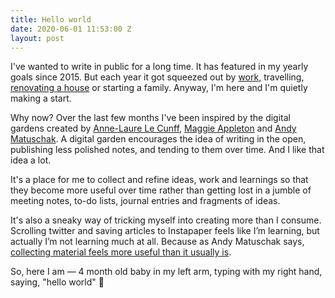 ```yaml
---
title: Hello world
date: 2020-06-01 11:53:00 Z
layout: post
---
```


I've wanted to write in public for a long time. It has featured in my yearly goals since 2015. But each year it got squeezed out by [work](http://pete.studio), travelling, [renovating a house](http://instagram.com/guinearow) or starting a family. Anyway, I'm here and I'm quietly making a start.

Why now? Over the last few months I've been inspired by the digital gardens created by [Anne-Laure Le Cunff](https://nesslabs.com/digital-garden-tiddlywiki), [Maggie Appleton](https://maggieappleton.com/garden/) and [Andy Matuschak](https://notes.andymatuschak.org). A digital garden encourages the idea of writing in the open, publishing less polished notes, and tending to them over time. And I like that idea a lot.

It's a place for me to collect and refine ideas, work and learnings so that they become more useful over time rather than getting lost in a jumble of meeting notes, to-do lists, journal entries and fragments of ideas.

It's also a sneaky way of tricking myself into creating more than I consume. Scrolling twitter and saving articles to Instapaper feels like I’m learning, but actually I’m not learning much at all. Because as Andy Matuschak says, [collecting material feels more useful than it usually is](https://notes.andymatuschak.org/z8QSUyNdq3CMK79KSnCW7QTR1MPHEFi4Q2LY8).

So, here I am — 4 month old baby in my left arm, typing with my right hand, saying, "hello world" 👋